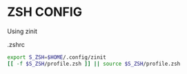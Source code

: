 # ZSH CONFIG

Using zinit

.zshrc

```sh
export S_ZSH=$HOME/.config/zinit
[[ -f $S_ZSH/profile.zsh ]] || source $S_ZSH/profile.zsh
```
